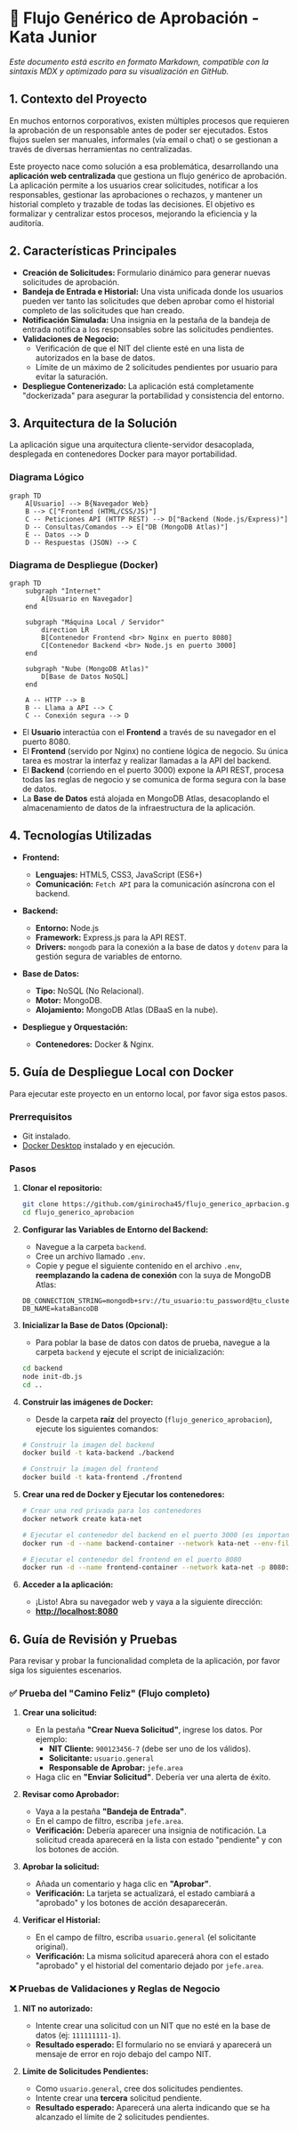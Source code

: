# 🚀 Flujo Genérico de Aprobación - Kata Junior

_Este documento está escrito en formato Markdown, compatible con la sintaxis MDX y optimizado para su visualización en GitHub._

## 1. Contexto del Proyecto

En muchos entornos corporativos, existen múltiples procesos que requieren la aprobación de un responsable antes de poder ser ejecutados. Estos flujos suelen ser manuales, informales (vía email o chat) o se gestionan a través de diversas herramientas no centralizadas.

Este proyecto nace como solución a esa problemática, desarrollando una **aplicación web centralizada** que gestiona un flujo genérico de aprobación. La aplicación permite a los usuarios crear solicitudes, notificar a los responsables, gestionar las aprobaciones o rechazos, y mantener un historial completo y trazable de todas las decisiones. El objetivo es formalizar y centralizar estos procesos, mejorando la eficiencia y la auditoría.

## 2. Características Principales

*   **Creación de Solicitudes:** Formulario dinámico para generar nuevas solicitudes de aprobación.
*   **Bandeja de Entrada e Historial:** Una vista unificada donde los usuarios pueden ver tanto las solicitudes que deben aprobar como el historial completo de las solicitudes que han creado.
*   **Notificación Simulada:** Una insignia en la pestaña de la bandeja de entrada notifica a los responsables sobre las solicitudes pendientes.
*   **Validaciones de Negocio:**
    *   Verificación de que el NIT del cliente esté en una lista de autorizados en la base de datos.
    *   Límite de un máximo de 2 solicitudes pendientes por usuario para evitar la saturación.
*   **Despliegue Contenerizado:** La aplicación está completamente "dockerizada" para asegurar la portabilidad y consistencia del entorno.

## 3. Arquitectura de la Solución

La aplicación sigue una arquitectura cliente-servidor desacoplada, desplegada en contenedores Docker para mayor portabilidad.

### Diagrama Lógico

```mermaid
graph TD
    A[Usuario] --> B{Navegador Web}
    B --> C["Frontend (HTML/CSS/JS)"]
    C -- Peticiones API (HTTP REST) --> D["Backend (Node.js/Express)"]
    D -- Consultas/Comandos --> E["DB (MongoDB Atlas)"]
    E -- Datos --> D
    D -- Respuestas (JSON) --> C
```

### Diagrama de Despliegue (Docker)

```mermaid
graph TD
    subgraph "Internet"
        A[Usuario en Navegador]
    end

    subgraph "Máquina Local / Servidor"
        direction LR
        B[Contenedor Frontend <br> Nginx en puerto 8080]
        C[Contenedor Backend <br> Node.js en puerto 3000]
    end
    
    subgraph "Nube (MongoDB Atlas)"
        D[Base de Datos NoSQL]
    end

    A -- HTTP --> B
    B -- Llama a API --> C
    C -- Conexión segura --> D
```

*   El **Usuario** interactúa con el **Frontend** a través de su navegador en el puerto 8080.
*   El **Frontend** (servido por Nginx) no contiene lógica de negocio. Su única tarea es mostrar la interfaz y realizar llamadas a la API del backend.
*   El **Backend** (corriendo en el puerto 3000) expone la API REST, procesa todas las reglas de negocio y se comunica de forma segura con la base de datos.
*   La **Base de Datos** está alojada en MongoDB Atlas, desacoplando el almacenamiento de datos de la infraestructura de la aplicación.

## 4. Tecnologías Utilizadas

*   **Frontend:**
    *   **Lenguajes:** HTML5, CSS3, JavaScript (ES6+)
    *   **Comunicación:** `Fetch API` para la comunicación asíncrona con el backend.

*   **Backend:**
    *   **Entorno:** Node.js
    *   **Framework:** Express.js para la API REST.
    *   **Drivers:** `mongodb` para la conexión a la base de datos y `dotenv` para la gestión segura de variables de entorno.

*   **Base de Datos:**
    *   **Tipo:** NoSQL (No Relacional).
    *   **Motor:** MongoDB.
    *   **Alojamiento:** MongoDB Atlas (DBaaS en la nube).

*   **Despliegue y Orquestación:**
    *   **Contenedores:** Docker & Nginx.

## 5. Guía de Despliegue Local con Docker

Para ejecutar este proyecto en un entorno local, por favor siga estos pasos.

### Prerrequisitos
*   Git instalado.
*   [Docker Desktop](https://www.docker.com/products/docker-desktop/) instalado y en ejecución.

### Pasos

1.  **Clonar el repositorio:**
    ```bash
    git clone https://github.com/ginirocha45/flujo_generico_aprbacion.git
    cd flujo_generico_aprobacion
    ```

2.  **Configurar las Variables de Entorno del Backend:**
    *   Navegue a la carpeta `backend`.
    *   Cree un archivo llamado `.env`.
    *   Copie y pegue el siguiente contenido en el archivo `.env`, **reemplazando la cadena de conexión** con la suya de MongoDB Atlas:
    ```
    DB_CONNECTION_STRING=mongodb+srv://tu_usuario:tu_password@tu_cluster.mongodb.net/
    DB_NAME=kataBancoDB
    ```

3.  **Inicializar la Base de Datos (Opcional):**
    *   Para poblar la base de datos con datos de prueba, navegue a la carpeta `backend` y ejecute el script de inicialización:
    ```bash
    cd backend
    node init-db.js
    cd .. 
    ```

4.  **Construir las imágenes de Docker:**
    *   Desde la carpeta **raíz** del proyecto (`flujo_generico_aprobacion`), ejecute los siguientes comandos:
    ```bash
    # Construir la imagen del backend
    docker build -t kata-backend ./backend

    # Construir la imagen del frontend
    docker build -t kata-frontend ./frontend
    ```

5.  **Crear una red de Docker y Ejecutar los contenedores:**
    ```bash
    # Crear una red privada para los contenedores
    docker network create kata-net

    # Ejecutar el contenedor del backend en el puerto 3000 (es importante que este inicie primero)
    docker run -d --name backend-container --network kata-net --env-file ./backend/.env -p 3000:3000 kata-backend

    # Ejecutar el contenedor del frontend en el puerto 8080
    docker run -d --name frontend-container --network kata-net -p 8080:80 kata-frontend
    ```

6.  **Acceder a la aplicación:**
    *   ¡Listo! Abra su navegador web y vaya a la siguiente dirección:
    *   **[http://localhost:8080](http://localhost:8080)**

## 6. Guía de Revisión y Pruebas

Para revisar y probar la funcionalidad completa de la aplicación, por favor siga los siguientes escenarios.

### ✅ Prueba del "Camino Feliz" (Flujo completo)

1.  **Crear una solicitud:**
    *   En la pestaña **"Crear Nueva Solicitud"**, ingrese los datos. Por ejemplo:
        *   **NIT Cliente:** `900123456-7` (debe ser uno de los válidos).
        *   **Solicitante:** `usuario.general`
        *   **Responsable de Aprobar:** `jefe.area`
    *   Haga clic en **"Enviar Solicitud"**. Debería ver una alerta de éxito.

2.  **Revisar como Aprobador:**
    *   Vaya a la pestaña **"Bandeja de Entrada"**.
    *   En el campo de filtro, escriba `jefe.area`.
    *   **Verificación:** Debería aparecer una insignia de notificación. La solicitud creada aparecerá en la lista con estado "pendiente" y con los botones de acción.

3.  **Aprobar la solicitud:**
    *   Añada un comentario y haga clic en **"Aprobar"**.
    *   **Verificación:** La tarjeta se actualizará, el estado cambiará a "aprobado" y los botones de acción desaparecerán.

4.  **Verificar el Historial:**
    *   En el campo de filtro, escriba `usuario.general` (el solicitante original).
    *   **Verificación:** La misma solicitud aparecerá ahora con el estado "aprobado" y el historial del comentario dejado por `jefe.area`.

### ❌ Pruebas de Validaciones y Reglas de Negocio

1.  **NIT no autorizado:**
    *   Intente crear una solicitud con un NIT que no esté en la base de datos (ej: `111111111-1`).
    *   **Resultado esperado:** El formulario no se enviará y aparecerá un mensaje de error en rojo debajo del campo NIT.

2.  **Límite de Solicitudes Pendientes:**
    *   Como `usuario.general`, cree dos solicitudes pendientes.
    *   Intente crear una **tercera** solicitud pendiente.
    *   **Resultado esperado:** Aparecerá una alerta indicando que se ha alcanzado el límite de 2 solicitudes pendientes.